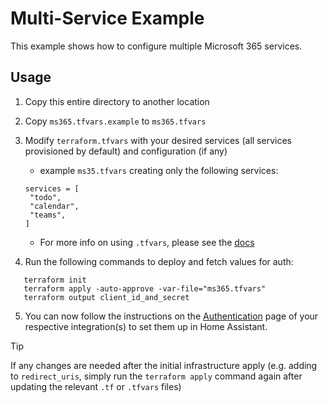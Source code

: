 # Multi-Service Example

This example shows how to configure multiple Microsoft 365 services.

## Usage

1. Copy this entire directory to another location
2. Copy `ms365.tfvars.example` to `ms365.tfvars`
3. Modify `terraform.tfvars` with your desired services (all services provisioned by default) and configuration (if any)
   * example `ms35.tfvars` creating only the following services:

   ```hcl
   services = [
    "todo",
    "calendar",
    "teams",
   ]
   ```

   * For more info on using `.tfvars`, please see the [docs](https://registry.terraform.io/providers/terraform-redhat/rhcs/latest/docs/guides/terraform-vars#example-terraform-tfvars)
4. Run the following commands to deploy and fetch values for auth:

```shell
   terraform init
   terraform apply -auto-approve -var-file="ms365.tfvars"
   terraform output client_id_and_secret
```

5. You can now follow the instructions on the [Authentication](https://rogerselwyn.github.io/MS365-ToDo/authentication.html) page of your respective integration(s) to set them up in Home Assistant.

> [!TIP]
> If any changes are needed after the initial infrastructure apply (e.g. adding to `redirect_uris`, simply run the `terraform apply` command again after updating the relevant `.tf` or `.tfvars` files)